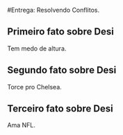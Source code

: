 #Entrega: Resolvendo Conflitos.

## Primeiro fato sobre Desi

Tem medo de altura.

## Segundo fato sobre Desi

Torce pro Chelsea.

## Terceiro fato sobre Desi

Ama NFL.
